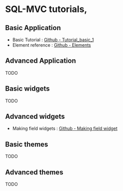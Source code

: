 # SQL-MVC tutorials,



## Basic Application
* Basic Tutorial  : [Github - Tutorial_basic_1](https://github.com/quale-quest/sql-mvc/blob/master/doc/Tutorial_basic_1.md)
* Element reference : [Github - Elements](https://github.com/quale-quest/sql-mvc/blob/master/doc/Elements.md)

## Advanced  Application
TODO

## Basic widgets
TODO

## Advanced widgets

* Making field widgets : [Github - Making field widget](https://github.com/quale-quest/sql-mvc/blob/master/doc/Tutorial_making_field_elements.md)

## Basic themes
TODO

## Advanced themes
TODO